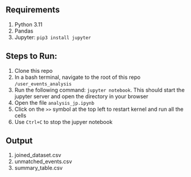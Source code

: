 ## Requirements
1. Python 3.11
2. Pandas 
2. Jupyter: `pip3 install jupyter`

## Steps to Run:
1. Clone this repo
2. In a bash terminal, navigate to the root of this repo `/user_events_analysis`
2. Run the following command: `jupyter notebook`. This should start the jupyter server and open the directory in your browser
2. Open the file `analysis_jp.ipynb`
3. Click on the `>>` symbol at the top left to restart kernel and run all the cells
4. Use `Ctrl+C` to stop the jupyer notebook

## Output
1. joined_dataset.csv
2. unmatched_events.csv
3. summary_table.csv
